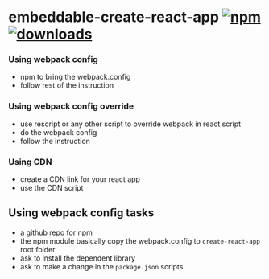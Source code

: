 # embeddable-create-react-app [![npm][npm-image]][npm-url] [![downloads][downloads-image]][downloads-url]

[npm-image]: https://img.shields.io/npm/v/get-package-readme.svg
[npm-url]: https://www.npmjs.com/package/embeddable-create-react-app
[downloads-image]: https://img.shields.io/npm/dm/get-package-readme.svg
[downloads-url]: https://www.npmjs.com/package/embeddable-create-react-app

### Using webpack config
- npm to bring the webpack.config
- follow rest of the instruction

### Using webpack config override
- use rescript or any other script to override webpack in react script
- do the webpack config
- follow the instruction

### Using CDN
- create a CDN link for your react app
- use the CDN script

## Using webpack config tasks
- a github repo for npm
- the npm module basically copy the webpack.config to `create-react-app` root folder
- ask to install the dependent library
- ask to make a change in the `package.json` scripts
